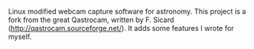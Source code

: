 Linux modified webcam capture software for astronomy. This project is a fork from the great Qastrocam, written by F. Sicard (http://qastrocam.sourceforge.net/). It adds some features I wrote for myself.